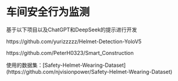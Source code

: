 # 车间安全行为监测
<p>基于以下项目以及ChatGPT和DeepSeek的提示进行开发</p>
<p>https://github.com/yurizzzzz/Helmet-Detection-YoloV5</p>
<p>https://github.com/PeterH0323/Smart_Construction</p>
<p>使用的数据集：[Safety-Helmet-Wearing-Dataset](https://github.com/njvisionpower/Safety-Helmet-Wearing-Dataset)</p>
